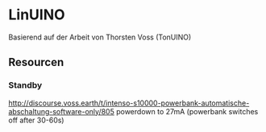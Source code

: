 # LinUINO
Basierend auf der Arbeit von Thorsten Voss (TonUINO)

## Resourcen

### Standby
http://discourse.voss.earth/t/intenso-s10000-powerbank-automatische-abschaltung-software-only/805
powerdown to 27mA (powerbank switches off after 30-60s)
